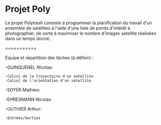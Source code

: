 Projet Poly
===========

Le projet Polyhash consiste à programmer la planification du travail d'un ensemble de satellites à l'aide d'une liste
de points d'intérêt à photographier, de sorte à maximiser le nombre d'images satellite réalisées dans un temps donné.

===========

Equipe et répartition des tâches (à définir) :


-QUINQUENEL Nicolas:

    -Calcul de la trajectoire d'un satellite
    -Calcul de l'orientation d'un satellite
    
    
-SOYER Mathieu:


-EHRESMANN Nicolas:


-OUTHIER Arthur:

    -Entrées/Sorties